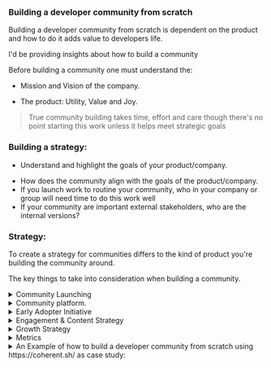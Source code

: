 ### Building a developer community from scratch

Building a developer community from scratch is dependent on the product and how to do it adds value to developers life.

I'd be providing insights about how to build a community

Before building a community one must understand the:

- Mission and Vision of the company.

- The product: Utility, Value and Joy.

> True community building takes time, effort and care though there's no point starting this work unless it helps meet strategic goals

### Building a strategy:

- Understand and highlight the goals of your product/company.

* How does the community align with the goals of the product/company.
* If you launch work to routine your community, who in your company or group will need time to do this work well
* If your community are important external stakeholders, who are the internal versions?

### Strategy:

To create a strategy for communities differs to the kind of product you're building the community around.

The key things to take into consideration when building a community.

<details><summary> Community Launching</summary>

<P>

##### The community Launch requires factors to take to consideration.

1. Defining the target audience:
2. The need of the audience. (Painpoint, Roadblocks)
3. The Value and solutions the product will provide.
4. Community Name.(Most cases the product name).
5. The community value statement.
</p>

</details>

<details><summary> Community platform.</summary>

1. Determining the audience and what platform to engage the community
2. Finding a simpler Social that aligns with the kind of community you're building.
3.

</details>

<details><summary> Early Adopter Initiative</summary>
<p>
    
1. What is an adopter
2. Who the product identify as an early adopter
3. Launch out period
4. Reach out via mail or anything
5. Onboarding process

 </p>

</details>

<details><summary> Engagement & Content Strategy</summary>
<p>

#### Thingsto consider while creating a list.

- Content
- Conversations
- Community rewards
</p>

</details>

<details><summary> Growth Strategy</summary>
<p>

- Understanding the developers at early adoption a key to growth </p>

</details>

<details><summary> Metrics</summary>
<p>

- Page Views
- Solutions Acepted
- Sign up into the community
- Likes
</p>

</details>

<details>
    <summary>An Example of how to build a developer community from scratch using https://coherent.sh/ as case study:</summary>
<p>

#### A notion page highlighting how to pick up the strategy and use it on a product.

</p>
</details>
